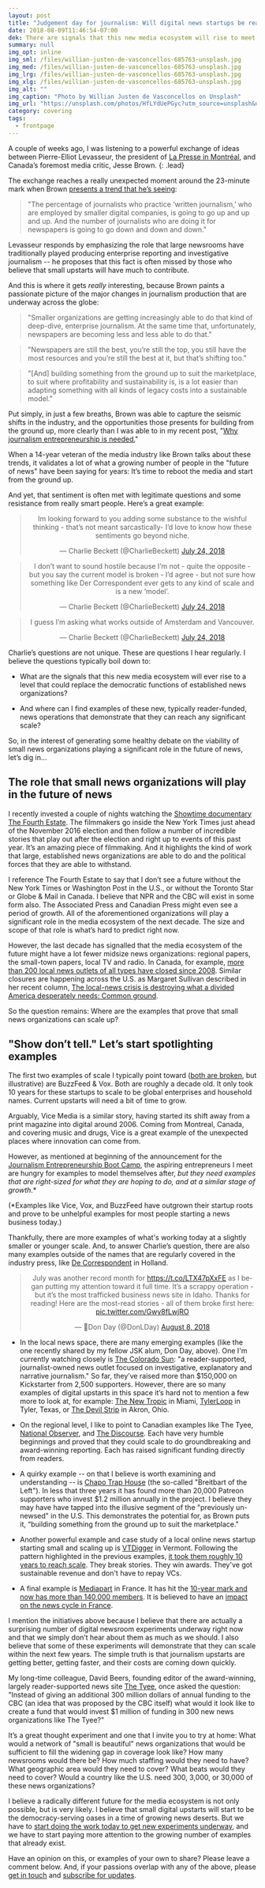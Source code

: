 ```yaml
---
layout: post
title: "Judgement day for journalism: Will digital news startups be ready to face the challenge?"
date: 2018-08-09T11:46:54-07:00
dek: There are signals that this new media ecosystem will rise to meet the needs of our democracy
summary: null
img_opt: inline
img_sml: /files/willian-justen-de-vasconcellos-685763-unsplash.jpg
img_med: /files/willian-justen-de-vasconcellos-685763-unsplash.jpg
img_lrg: /files/willian-justen-de-vasconcellos-685763-unsplash.jpg
img_xlg: /files/willian-justen-de-vasconcellos-685763-unsplash.jpg
img_alt: ""
img_caption: "Photo by Willian Justen de Vasconcellos on Unsplash"
img_url: "https://unsplash.com/photos/HfLYdUePGyc?utm_source=unsplash&utm_medium=referral&utm_content=creditCopyText"
category: covering
tags: 
  - frontpage
---
```


A couple of weeks ago, I was listening to a powerful exchange of ideas between Pierre-Elliot Levasseur, the president of [La Presse in Montréal](https://en.wikipedia.org/wiki/La_Presse_(Canadian_newspaper)), and Canada’s foremost media critic, Jesse Brown.
{: .lead}

The exchange reaches a really unexpected moment around the 23-minute mark when Brown [presents a trend that he’s seeing](https://podverse.fm/clips/Fp8caXuKm):

> "The percentage of journalists who practice ‘written journalism,’ who are employed by smaller digital companies, is going to go up and up and up. And the number of journalists who are doing it for newspapers is going to go down and down and down."

Levasseur responds by emphasizing the role that large newsrooms have traditionally played producing enterprise reporting and investigative journalism -- he proposes that this fact is often missed by those who believe that small upstarts will have much to contribute.

And this is where it gets *really* interesting, because Brown paints a passionate picture of the major changes in journalism production that are underway across the globe:

> "Smaller organizations are getting increasingly able to do that kind of deep-dive, enterprise journalism. At the same time that, unfortunately, newspapers are becoming less and less able to do that." 

> "Newspapers are still the best, you’re still the top, you still have the most resources and you’re still the best at it, but that’s shifting too."

> "[And] building something from the ground up to suit the marketplace, to suit where profitability and sustainability is, is a lot easier than adapting something with all kinds of legacy costs into a sustainable model."

Put simply, in just a few breaths, Brown was able to capture the seismic shifts in the industry, and the opportunities those presents for building from the ground up, more clearly than I was able to in my recent post, "[Why journalism entrepreneurship is needed.](https://medium.com/@phillipadsmith/why-journalism-entrepreneurship-is-needed-4e0d54858bde)"  

When a 14-year veteran of the media industry like Brown talks about these trends, it validates a lot of what a growing number of people in the "future of news" have been saying for years: It’s time to reboot the media and start from the ground up.

And yet, that sentiment is often met with legitimate questions and some resistance from really smart people. Here’s a great example: 

<center>
<blockquote class="twitter-tweet" data-lang="en"><p lang="en" dir="ltr">Im looking forward to you adding some substance to the wishful thinking - that’s not meant sarcastically- I’d love to know how these sentiments go beyond niche.</p>&mdash; Charlie Beckett (@CharlieBeckett) <a href="https://twitter.com/CharlieBeckett/status/1021898239321235457?ref_src=twsrc%5Etfw">July 24, 2018</a></blockquote>
<script async src="https://platform.twitter.com/widgets.js" charset="utf-8"></script>

<blockquote class="twitter-tweet" data-lang="en"><p lang="en" dir="ltr">I don’t want to sound hostile because I’m not - quite the opposite - but you say the current model is broken - I’d agree - but not sure how something like Der Correspondent ever gets to any kind of scale and is a new ‘model’.</p>&mdash; Charlie Beckett (@CharlieBeckett) <a href="https://twitter.com/CharlieBeckett/status/1021901257521463296?ref_src=twsrc%5Etfw">July 24, 2018</a></blockquote>
<script async src="https://platform.twitter.com/widgets.js" charset="utf-8"></script>

<blockquote class="twitter-tweet" data-conversation="none" data-lang="en"><p lang="en" dir="ltr">I guess I’m asking what works outside of Amsterdam and Vancouver.</p>&mdash; Charlie Beckett (@CharlieBeckett) <a href="https://twitter.com/CharlieBeckett/status/1021901766282096640?ref_src=twsrc%5Etfw">July 24, 2018</a></blockquote>
<script async src="https://platform.twitter.com/widgets.js" charset="utf-8"></script>
</center>


Charlie’s questions are not unique. These are questions I hear regularly. I believe the questions typically boil down to:

* What are the signals that this new media ecosystem will ever rise to a level that could replace the democratic functions of established news organizations? 

* And where can I find examples of these new, typically reader-funded, news operations that demonstrate that they can reach any significant scale?

So, in the interest of generating some healthy debate on the viability of small news organizations playing a significant role in the future of news, let’s dig in…

## The role that small news organizations will play in the future of news

I recently invested a couple of nights watching the [Showtime documentary The Fourth Estate](http://www.sho.com/the-fourth-estate). The filmmakers go inside the New York Times just ahead of the November 2016 election and then follow a number of incredible stories that play out after the election and right up to events of this past year. It’s an amazing piece of filmmaking. And it highlights the kind of work that large, established news organizations are able to do and the political forces that they are able to withstand.

I reference The Fourth Estate to say that I don’t see a future without the New York Times or Washington Post in the U.S., or without the Toronto Star or Globe & Mail in Canada. I believe that NPR and the CBC will exist in some form also. The Associated Press and Canadian Press might even see a period of growth. All of the aforementioned organizations will play a significant role in the media ecosystem of the next decade. The size and scope of that role is what’s hard to predict right now.

However, the last decade has signalled that the media ecosystem of the future might have a lot fewer midsize news organizations: regional papers, the small-town papers, local TV and radio. In Canada, for example, [more than 200 local news outlets of all types have closed since 2008](https://theconversation.com/how-ottawa-should-spend-its-50-million-to-support-local-news-93902). Similar closures are happening across the U.S. as Margaret Sullivan described in her recent column, [The local-news crisis is destroying what a divided America desperately needs: Common ground](https://www.washingtonpost.com/lifestyle/style/the-local-news-crisis-is-destroying-what-a-divided-america-desperately-needs-common-ground/2018/08/03/d654d5a8-9711-11e8-810c-5fa705927d54_story.html?utm_term=.f4b8f8ec9de7).

So the question remains: Where are the examples that prove that small news organizations can scale up?

## "Show don’t tell." Let’s start spotlighting examples

The first two examples of scale I typically point toward ([both are broken](https://medium.com/@phillipadsmith/why-journalism-entrepreneurship-is-needed-4e0d54858bde), but illustrative) are BuzzFeed & Vox. Both are roughly a decade old. It only took 10 years for these startups to scale to be global enterprises and household names. Current upstarts will need a bit of time to grow.

Arguably, Vice Media is a similar story, having started its shift away from a print magazine into digital around 2006. Coming from Montreal, Canada, and covering music and drugs, Vice is a great example of the unexpected places where innovation can come from. 

However, as mentioned at beginning of the announcement for the [Journalism Entrepreneurship Boot Camp](https://medium.com/@phillipadsmith/announcing-a-new-journalism-entrepreneurship-bootcamp-lets-reboot-the-media-together-3281a1863451), the aspiring entrepreneurs I meet are hungry for examples to model themselves after, *but they need examples that are right-sized for what they are hoping to do, and at a similar stage of growth*.\*<br />

(\*Examples like Vice, Vox, and BuzzFeed have outgrown their startup roots and prove to be unhelpful examples for most people starting a news business today.)

Thankfully, there are more examples of what's working today at a slightly smaller or younger scale. And, to answer Charlie’s question, there are also many examples outside of the names that are regularly covered in the industry press, like [De Correspondent](https://decorrespondent.nl/) in Holland. 

<center>
<blockquote class="twitter-tweet" data-cards="hidden" data-lang="en"><p lang="en" dir="ltr">July was another record month for <a href="https://t.co/LTX47pXxFE">https://t.co/LTX47pXxFE</a> as I began putting my attention toward it full time. It’s a scrappy operation - but it’s the most trafficked business news site in Idaho. Thanks for reading! Here are the most-read stories - all of them broke first here: <a href="https://t.co/Gwy8fLwjRO">pic.twitter.com/Gwy8fLwjRO</a></p>&mdash; 🔆Don Day (@DonLDay) <a href="https://twitter.com/DonLDay/status/1027249516439687169?ref_src=twsrc%5Etfw">August 8, 2018</a></blockquote>
<script async src="https://platform.twitter.com/widgets.js" charset="utf-8"></script>
</center>


* In the local news space, there are many emerging examples (like the one recently shared by my fellow JSK alum, Don Day, above). One I'm currently watching closely is [The Colorado Sun](https://www.kickstarter.com/projects/873054240/the-colorado-sun?ref=email): "a reader-supported, journalist-owned news outlet focused on investigative, explanatory and narrative journalism." So far, they’ve raised more than $150,000 on Kickstarter from 2,500 supporters. However, there are so many examples of digital upstarts in this space it’s hard not to mention a few more to look at, for example: [The New Tropic](https://thenewtropic.com/) in Miami, [TylerLoop](https://thetylerloop.com/) in Tyler, Texas, or [The Devil Strip](http://thedevilstrip.com/) in Akron, Ohio.

* On the regional level, I like to point to Canadian examples like The Tyee, [National Observer](https://www.nationalobserver.com/), and [The Discourse](https://www.thediscourse.ca/). Each have very humble beginnings and proved that they could scale to do groundbreaking and award-winning reporting. Each has raised significant funding directly from readers.

* A quirky example -- on that I believe is worth examining and understanding -- is [Chapo Trap House](https://www.patreon.com/chapotraphouse) (the so-called "Breitbart of the Left"). In less that three years it has found more than 20,000 Patreon supporters who invest $1.2 million annually in the project. I believe they may have have tapped into the illusive segment of the "previously un-newsed" in the U.S. This demonstrates the potential for, as Brown puts it, “building something from the ground up to suit the marketplace."

* Another powerful example and case study of a local online news startup starting small and scaling up is [VTDigger](https://vtdigger.org/) in Vermont. Following the pattern highlighted in the previous examples, [it took them roughly 10 years to reach scale](https://shorensteincenter.org/vtdigger-case-study/). They break stories. They win awards. They've got sustainable revenue and don't have to repay VCs.

* A final example is [Mediapart](https://www.mediapart.fr/) in France. It has hit the [10-year mark and now has more than 140,000 members](https://medium.com/global-editors-network/after-10-years-could-french-independent-publisher-mediapart-be-a-model-for-the-whole-news-e88bd04f31e1). It is believed to have an [impact on the news cycle in France](https://www.theguardian.com/world/2018/mar/16/how-pioneering-mediapart-has-set-the-french-news-agenda).

I mention the initiatives above because I believe that there are actually a surprising number of digital newsroom experiments underway right now and that we simply don’t hear about them as much as we should. I also believe that some of these experiments will demonstrate that they can scale within the next few years. The simple truth is that journalism upstarts are getting better, getting faster, and their costs are coming down quickly.

My long-time colleague, David Beers, founding editor of the award-winning, largely reader-supported news site [The Tyee](https://thetyee.ca/), once asked the question: "Instead of giving an additional 300 million dollars of annual funding to the CBC (an idea that was proposed by the CBC itself) what would it look like to create a fund that would invest $1 million of funding in 300 new news organizations like The Tyee?"

It’s a great thought experiment and one that I invite you to try at home: What would a network of "small is beautiful" news organizations that would be sufficient to fill the widening gap in coverage look like? How many newsrooms would there be? How much staffing would they need to have? What geographic area would they need to cover? What beats would they need to cover? Would a country like the U.S. need 300, 3,000, or 30,000 of these news organizations? 

I believe a radically different future for the media ecosystem is not only possible, but is very likely. I believe that small digital upstarts will start to be the democracy-serving oases in a time of growing news deserts.  But we have to [start doing the work today to get new experiments underway](https://medium.com/@phillipadsmith/announcing-a-new-journalism-entrepreneurship-bootcamp-lets-reboot-the-media-together-3281a1863451), and we have to start paying more attention to the growing number of examples that already exist.

Have an opinion on this, or examples of your own to share? Please leave a comment below. And, if your passions overlap with any of the above, please [get in touch](https://phillipadsmith.com/about/#contact) and [subscribe for ](https://phillipadsmith.com/dispatches/)[updates](https://phillipadsmith.com/dispatches/). 
